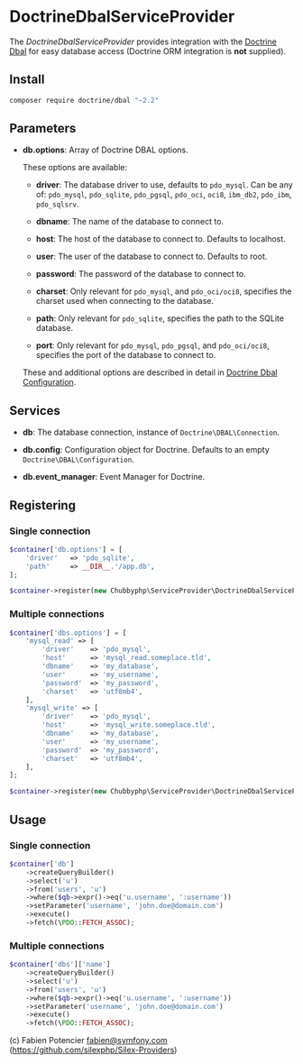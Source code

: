 # DoctrineDbalServiceProvider

The *DoctrineDbalServiceProvider* provides integration with the [Doctrine Dbal][1]
for easy database access
(Doctrine ORM integration is **not** supplied).

## Install

```sh
composer require doctrine/dbal "~2.2"
```

## Parameters

* **db.options**: Array of Doctrine DBAL options.

  These options are available:

  * **driver**: The database driver to use, defaults to ``pdo_mysql``.
    Can be any of: ``pdo_mysql``, ``pdo_sqlite``, ``pdo_pgsql``,
    ``pdo_oci``, ``oci8``, ``ibm_db2``, ``pdo_ibm``, ``pdo_sqlsrv``.

  * **dbname**: The name of the database to connect to.

  * **host**: The host of the database to connect to. Defaults to
    localhost.

  * **user**: The user of the database to connect to. Defaults to
    root.

  * **password**: The password of the database to connect to.

  * **charset**: Only relevant for ``pdo_mysql``, and ``pdo_oci/oci8``,
    specifies the charset used when connecting to the database.

  * **path**: Only relevant for ``pdo_sqlite``, specifies the path to
    the SQLite database.

  * **port**: Only relevant for ``pdo_mysql``, ``pdo_pgsql``, and ``pdo_oci/oci8``,
    specifies the port of the database to connect to.

  These and additional options are described in detail in [Doctrine Dbal Configuration][2].

## Services

* **db**: The database connection, instance of
  ``Doctrine\DBAL\Connection``.

* **db.config**: Configuration object for Doctrine. Defaults to
  an empty ``Doctrine\DBAL\Configuration``.

* **db.event_manager**: Event Manager for Doctrine.

## Registering

### Single connection

```php
$container['db.options'] = [
    'driver'   => 'pdo_sqlite',
    'path'     => __DIR__.'/app.db',
];

$container->register(new Chubbyphp\ServiceProvider\DoctrineDbalServiceProvider()));
```

### Multiple connections

```php
$container['dbs.options'] = [
    'mysql_read' => [
        'driver'    => 'pdo_mysql',
        'host'      => 'mysql_read.someplace.tld',
        'dbname'    => 'my_database',
        'user'      => 'my_username',
        'password'  => 'my_password',
        'charset'   => 'utf8mb4',
    ],
    'mysql_write' => [
        'driver'    => 'pdo_mysql',
        'host'      => 'mysql_write.someplace.tld',
        'dbname'    => 'my_database',
        'user'      => 'my_username',
        'password'  => 'my_password',
        'charset'   => 'utf8mb4',
    ],
];

$container->register(new Chubbyphp\ServiceProvider\DoctrineDbalServiceProvider());
```

## Usage

### Single connection

```php
$container['db']
    ->createQueryBuilder()
    ->select('u')
    ->from('users', 'u')
    ->where($qb->expr()->eq('u.username', ':username'))
    ->setParameter('username', 'john.doe@domain.com')
    ->execute()
    ->fetch(\PDO::FETCH_ASSOC);
```

### Multiple connections

```php
$container['dbs']['name']
    ->createQueryBuilder()
    ->select('u')
    ->from('users', 'u')
    ->where($qb->expr()->eq('u.username', ':username'))
    ->setParameter('username', 'john.doe@domain.com')
    ->execute()
    ->fetch(\PDO::FETCH_ASSOC);
```

(c) Fabien Potencier <fabien@symfony.com> (https://github.com/silexphp/Silex-Providers)

[1]: https://www.doctrine-project.org/projects/dbal
[2]: https://www.doctrine-project.org/projects/doctrine-dbal/en/latest/reference/configuration.html
